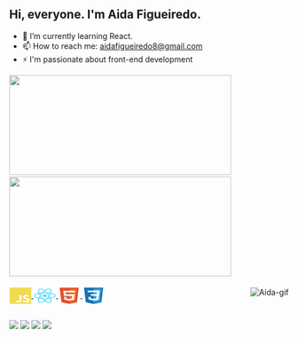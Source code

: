 ## Hi, everyone. I'm Aida Figueiredo.

- 🌱 I’m currently learning React.
- 📫 How to reach me: aidafigueiredo8@gmail.com
- ⚡ I'm passionate about front-end development

<div>
  <a href="https://github.com/AidaFig">
  <img height="180em" width="400px" src="https://github-readme-stats.vercel.app/api?username=AidaFig&show_icons=true&theme=nightowl&include_all_commits=true&count_private=true"/>
  <img height="180em" width="400px" src="https://github-readme-stats.vercel.app/api/top-langs/?username=AidaFig&layout=compact&langs_count=7&theme=nightowl"/>
</div>
  <div style="display: inline_block"><br>
  <img align="center" alt="Aida-Js" height="30" width="40" src="https://raw.githubusercontent.com/devicons/devicon/master/icons/javascript/javascript-plain.svg">
  <img align="center" alt="Aida-React" height="30" width="40" src="https://raw.githubusercontent.com/devicons/devicon/master/icons/react/react-original.svg">
  <img align="center" alt="Aida-HTML" height="30" width="40" src="https://raw.githubusercontent.com/devicons/devicon/master/icons/html5/html5-original.svg">
  <img align="center" alt="Aida-CSS" height="30" width="40" src="https://raw.githubusercontent.com/devicons/devicon/master/icons/css3/css3-original.svg">
   <img align="right" alt="Aida-gif" src="https://i.picasion.com/pic91/6b81e4baff768e772a4003fb94f0f429.gif">
</div>
  
  ##
  
  <div> 
    <a href="https://www.linkedin.com/in/aida-figueiredo-8240651b3/" target="_blank"><img src="https://img.shields.io/badge/-LinkedIn-%230077B5?style=for-the-badge&logo=linkedin&logoColor=white" target="_blank"></a>
  <a href="https://www.instagram.com/aidafigs" target="_blank"><img src="https://img.shields.io/badge/-Instagram-%23E4405F?style=for-the-badge&logo=instagram&logoColor=white" target="_blank"></a>
    <a href="https://twitter.com/aidafigs" target="_blank"><img src="https://img.shields.io/badge/Twitter-1DA1F2?style=for-the-badge&logo=twitter&logoColor=white" target="_blank"></a>
 <a href="https://www.facebook.com/aida.figueiredo.9/" target="_blank"><img src="https://img.shields.io/badge/Facebook-1877F2?style=for-the-badge&logo=facebook&logoColor=white" target="_blank"></a>
</div>
